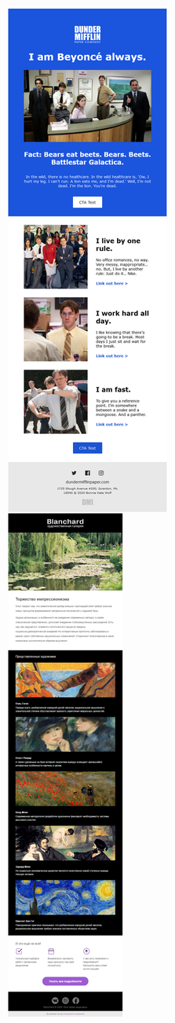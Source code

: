 ![Mail 1](https://github.com/anoetzel/mails/blob/master/mail1.png?raw=true)
![Mail 2](https://github.com/anoetzel/mails/blob/master/mail2.png?raw=true)